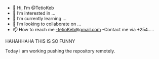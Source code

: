 - 👋 Hi, I’m @TetioKeb
- 👀 I’m interested in ...
- 🌱 I’m currently learning ...
- 💞️ I’m looking to collaborate on ...
- 📫 How to reach me -tetioKeb@gmail.com
-Contact me via +254.....

<!---
TetioKeb/TetioKeb is a ✨ special ✨ repository because its `README.md` (this file) appears on your GitHub profile.
You can click the Preview link to take a look at your changes.
--->


HAHAHHAHA THIS IS SO FUNNY

Today i am  working pushing the repository remotely.